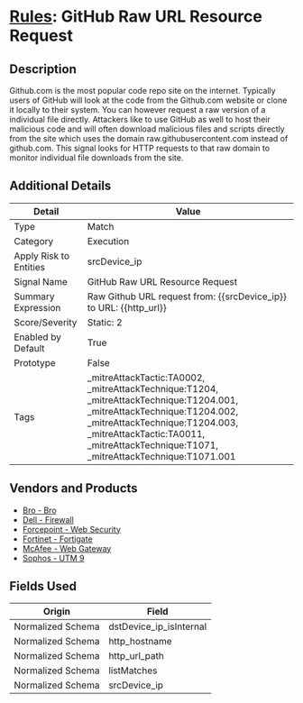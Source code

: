 # [Rules](README.md): GitHub Raw URL Resource Request

## Description
Github.com is the most popular code repo site on the internet. Typically users of GitHub will look at the code from the Github.com website or clone it locally to their system. You can however request a raw version of a individual file directly. Attackers like to use GitHub as well to host their malicious code and will often download malicious files and scripts directly from the site which uses the domain raw.githubusercontent.com instead of github.com. This signal looks for HTTP requests to that raw domain to monitor individual file downloads from the site.

## Additional Details
|Detail|Value|
|----|----|
|Type|Match|
|Category|Execution|
|Apply Risk to Entities|srcDevice_ip|
|Signal Name|GitHub Raw URL Resource Request|
|Summary Expression|Raw Github URL request from: {{srcDevice_ip}} to URL: {{http_url}}|
|Score/Severity|Static: 2|
|Enabled by Default|True|
|Prototype|False|
|Tags|_mitreAttackTactic:TA0002, _mitreAttackTechnique:T1204, _mitreAttackTechnique:T1204.001, _mitreAttackTechnique:T1204.002, _mitreAttackTechnique:T1204.003, _mitreAttackTactic:TA0011, _mitreAttackTechnique:T1071, _mitreAttackTechnique:T1071.001|
## Vendors and Products
- [Bro - Bro](../products/37C866BF-72E1-470A-9072-EDB908F56951.md)
- [Dell - Firewall](../products/b1639f7f-4c11-4d29-ab69-368cf0e05e25.md)
- [Forcepoint - Web Security](../products/e90edc67-68d4-4d67-82f6-4524f94b59bb.md)
- [Fortinet - Fortigate](../products/c57e2c85-4fc1-4fb7-8fa1-dbc5235231ad.md)
- [McAfee - Web Gateway](../products/003d35b3-3ba8-4e93-8776-e5810b4e243e.md)
- [Sophos - UTM 9](../products/0fb003bc-8383-442f-8f3d-afcfbaefe617.md)


## Fields Used

|Origin|Field|
|----|----|
|Normalized Schema|dstDevice_ip_isInternal|
|Normalized Schema|http_hostname|
|Normalized Schema|http_url_path|
|Normalized Schema|listMatches|
|Normalized Schema|srcDevice_ip|


